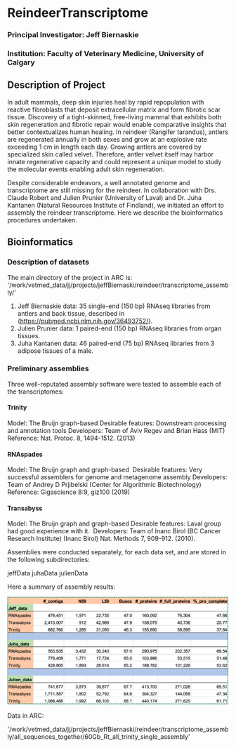 # ReindeerTranscriptome

### Principal Investigator: Jeff Biernaskie
### Institution: Faculty of Veterinary Medicine, University of Calgary

## Description of Project

In adult mammals, deep skin injuries heal by rapid repopulation with reactive fibroblasts that deposit extracellular matrix and form fibrotic scar tissue. Discovery of a tight-skinned, free-living mammal that exhibits both skin regeneration and fibrotic repair would enable comparative insights that better contextualizes human healing. In reindeer (Rangifer tarandus), antlers are regenerated annually in both sexes and grow at an explosive rate exceeding 1 cm in length each day. Growing antlers are covered by specialized skin called velvet. Therefore, antler velvet itself may harbor innate regenerative capacity and could represent a unique model to study the molecular events enabling adult skin regeneration.

Despite considerable endeavors, a well annotated genome and transcriptome are still missing for the reindeer. In collaboration with Drs. Claude Robert and Julien Prunier (University of Laval) and Dr. Juha Kantanen (Natural Resources Institute of Findland), we initiated an effort to assembly the reindeer transcriptome. Here we describe the bioinformatics procedures undertaken.

## Bioinformatics

### Description of datasets

The main directory of the project in ARC is:
'/work/vetmed_data/jj/projects/jeffBiernaski/reindeer/transcriptome_assembly/'

1. Jeff Biernaskie data: 35 single-end (150 bp) RNAseq libraries from antlers and back tissue, described in (https://pubmed.ncbi.nlm.nih.gov/36493752/).
2. Julien Prunier data: 1 paired-end (150 bp) RNAseq libraries from organ tissues.
3. Juha Kantanen data: 46 paired-end (75 bp) RNAseq libraries from 3 adipose tissues of a male.

### Preliminary assemblies

Three well-reputated assembly software were tested to assemble each of the transcriptomes:

#### Trinity
Model: The Bruijn graph-based
Desirable features: Downstream processing and annotation tools
Developers: Team of Aviv Regev and Brian Hass (MIT)
Reference: Nat. Protoc. 8, 1494-1512. (2013)

#### RNAspades
Model: The Bruijn graph and graph-based 
Desirable features: Very successful assemblers for genome and metagenome assembly
Developers: Team of Andrey D Prjibelski (Center for Algorithmic Biotechnology)
Reference: Gigascience 8:9, giz100 (2019)

#### Transabyss
Model: The Bruijn graph and graph-based
Desirable features: Laval group had good experience with it. 
Developers: Team of Inanc Birol (BC Cancer Research Institute)
(Inanc Birol) Nat. Methods 7, 909-912. (2010).

Assemblies were conducted separately, for each data set, and are stored in the following subdirectories:

jeffData
juhaData
julienData

Here a summary of assembly results:

![Assembly results](summaryAssemblies.png "Assembly results")





  

Data in ARC:

'/work/vetmed_data/jj/projects/jeffBiernaski/reindeer/transcriptome_assembly/all_sequences_together/60Gb_Rt_all_trinity_single_assembly'



